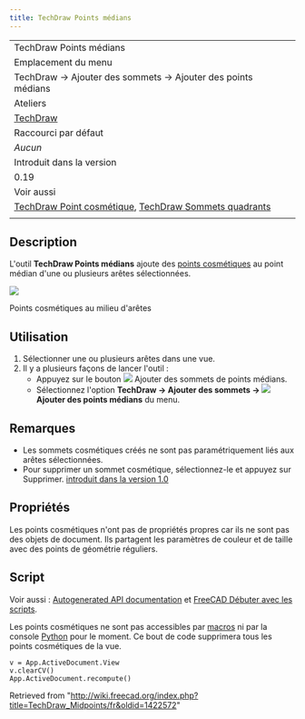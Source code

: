 ```yaml
---
title: TechDraw Points médians
---
```

|  |
| --- |
| TechDraw Points médians |
| Emplacement du menu |
| TechDraw → Ajouter des sommets → Ajouter des points médians |
| Ateliers |
| [TechDraw](/TechDraw_Workbench/fr "TechDraw Workbench/fr") |
| Raccourci par défaut |
| *Aucun* |
| Introduit dans la version |
| 0.19 |
| Voir aussi |
| [TechDraw Point cosmétique](/TechDraw_CosmeticVertex/fr "TechDraw CosmeticVertex/fr"), [TechDraw Sommets quadrants](/TechDraw_Quadrants/fr "TechDraw Quadrants/fr") |
|  |

## Description

L'outil **TechDraw Points médians** ajoute des [points cosmétiques](/TechDraw_CosmeticVertex/fr "TechDraw CosmeticVertex/fr") au point médian d'une ou plusieurs arêtes sélectionnées.

![](/images/TechDraw_CosmeticMidpoint_Sample.png)

Points cosmétiques au milieu d'arêtes

## Utilisation

1. Sélectionner une ou plusieurs arêtes dans une vue.
2. Il y a plusieurs façons de lancer l'outil :
   * Appuyez sur le bouton ![](/images/TechDraw_Midpoints.svg) Ajouter des sommets de points médians.
   * Sélectionnez l'option **TechDraw → Ajouter des sommets → ![](/images/TechDraw_Midpoints.svg) Ajouter des points médians** du menu.

## Remarques

* Les sommets cosmétiques créés ne sont pas paramétriquement liés aux arêtes sélectionnées.
* Pour supprimer un sommet cosmétique, sélectionnez-le et appuyez sur Supprimer. [introduit dans la version 1.0](/Release_notes_1.0/fr "Release notes 1.0/fr")

## Propriétés

Les points cosmétiques n'ont pas de propriétés propres car ils ne sont pas des objets de document. Ils partagent les paramètres de couleur et de taille avec des points de géométrie réguliers.

## Script

Voir aussi : [Autogenerated API documentation](https://freecad.github.io/SourceDoc/) et [FreeCAD Débuter avec les scripts](/FreeCAD_Scripting_Basics/fr "FreeCAD Scripting Basics/fr").

Les points cosmétiques ne sont pas accessibles par [macros](/Macros/fr "Macros/fr") ni par la console [Python](/Python/fr "Python/fr") pour le moment. Ce bout de code supprimera tous les points cosmétiques de la vue.

```
v = App.ActiveDocument.View
v.clearCV()
App.ActiveDocument.recompute()

```

Retrieved from "<http://wiki.freecad.org/index.php?title=TechDraw_Midpoints/fr&oldid=1422572>"
